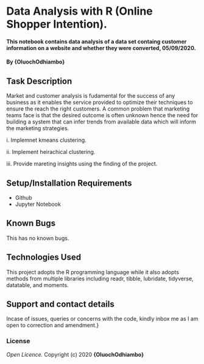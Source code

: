 # Data Analysis with R (Online Shopper Intention).
#### This notebook contains data analysis of a data set containg customer information on a website and whether they were converted, 05/09/2020.
#### By **{OluochOdhiambo}**
## Task Description
Market and customer analysis is fudamental for the success of any business as it enables the service provided to optimize their techniques to ensure the reach the right customers. A common problem that marketing teams face is that the desired outcome is often unknown hence the need for building a system that can infer trends from available data which will inform the marketing strategies. 

i. Implemnet kmeans clustering.

ii. Implement heirachical clustering.

iii. Provide mareting insights using the finding of the project.


## Setup/Installation Requirements
* Github
* Jupyter Notebook
## Known Bugs
This has no known bugs.
## Technologies Used
This project adopts the R programming language while it also adopts methods from multiple libraries including readr, tibble, lubridate, tidyverse, datatable, and moments.
## Support and contact details
Incase of issues, queries or concerns with the code, kindly inbox me as I am open to correction and amendment.}
### License
*Open Licence.*
Copyright (c) 2020 **{OluochOdhiambo}**

